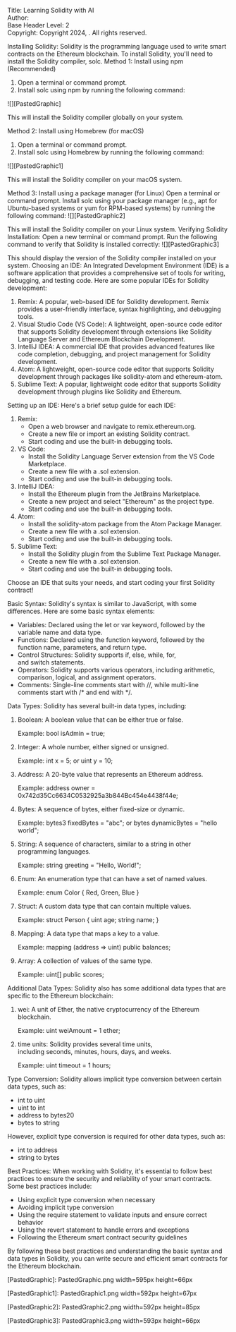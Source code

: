 Title: Learning Solidity with AI  
Author:   
Base Header Level: 2  
Copyright: Copyright 2024, . All rights reserved.

Installing Solidity:
Solidity is the programming language used to write smart contracts on the Ethereum blockchain. To install Solidity, you'll need to install the Solidity compiler, solc.
Method 1: Install using npm (Recommended)

1. Open a terminal or command prompt. 
2. Install solc using npm by running the following command: 

![][PastedGraphic]

This will install the Solidity compiler globally on your system.

Method 2: Install using Homebrew (for macOS)

1. Open a terminal or command prompt. 
2. Install solc using Homebrew by running the following command: 

![][PastedGraphic1]

This will install the Solidity compiler on your macOS system.

Method 3: Install using a package manager (for Linux)
Open a terminal or command prompt. Install solc using your package manager (e.g., apt for Ubuntu-based systems or yum for RPM-based systems) by running the following command: 
![][PastedGraphic2]

This will install the Solidity compiler on your Linux system.
Verifying Solidity Installation:
Open a new terminal or command prompt. Run the following command to verify that Solidity is installed correctly: 
![][PastedGraphic3]

This should display the version of the Solidity compiler installed on your system.
Choosing an IDE:
An Integrated Development Environment (IDE) is a software application that provides a comprehensive set of tools for writing, debugging, and testing code. Here are some popular IDEs for Solidity development:

1. Remix: A popular, web-based IDE for Solidity development. Remix provides a user-friendly interface, syntax highlighting, and debugging tools. 
2. Visual Studio Code (VS Code): A lightweight, open-source code editor that supports Solidity development through extensions like Solidity Language Server and Ethereum Blockchain Development. 
3. IntelliJ IDEA: A commercial IDE that provides advanced features like code completion, debugging, and project management for Solidity development. 
4. Atom: A lightweight, open-source code editor that supports Solidity development through packages like solidity-atom and ethereum-atom. 
5. Sublime Text: A popular, lightweight code editor that supports Solidity development through plugins like Solidity and Ethereum. 

Setting up an IDE:
Here's a brief setup guide for each IDE:

1. Remix: 
    * Open a web browser and navigate to remix.ethereum.org. 
    * Create a new file or import an existing Solidity contract. 
    * Start coding and use the built-in debugging tools. 
2. VS Code: 
    * Install the Solidity Language Server extension from the VS Code Marketplace. 
    * Create a new file with a .sol extension. 
    * Start coding and use the built-in debugging tools. 
3. IntelliJ IDEA: 
    * Install the Ethereum plugin from the JetBrains Marketplace. 
    * Create a new project and select "Ethereum" as the project type. 
    * Start coding and use the built-in debugging tools. 
4. Atom: 
    * Install the solidity-atom package from the Atom Package Manager. 
    * Create a new file with a .sol extension. 
    * Start coding and use the built-in debugging tools. 
5. Sublime Text: 
    * Install the Solidity plugin from the Sublime Text Package Manager. 
    * Create a new file with a .sol extension. 
    * Start coding and use the built-in debugging tools. 

Choose an IDE that suits your needs, and start coding your first Solidity contract!


Basic Syntax:
Solidity's syntax is similar to JavaScript, with some differences. Here are some basic syntax elements:

* Variables: Declared using the let or var keyword, followed by the variable name and data type.
* Functions: Declared using the function keyword, followed by the function name, parameters, and return type.
* Control Structures: Solidity supports if, else, while, for, and switch statements.
* Operators: Solidity supports various operators, including arithmetic, comparison, logical, and assignment operators.
* Comments: Single-line comments start with //, while multi-line comments start with /* and end with */.

Data Types:
Solidity has several built-in data types, including:

1. Boolean: A boolean value that can be either true or false.

	Example: bool isAdmin = true;
2. Integer: A whole number, either signed or unsigned.

	Example: int x = 5; or uint y = 10;
3. Address: A 20-byte value that represents an Ethereum address.

	Example: address owner = 0x742d35Cc6634C0532925a3b844Bc454e4438f44e;
4. Bytes: A sequence of bytes, either fixed-size or dynamic.

	Example: bytes3 fixedBytes = "abc"; or bytes dynamicBytes = "hello world";
5. String: A sequence of characters, similar to a string in other programming languages.

	Example: string greeting = "Hello, World!";
6. Enum: An enumeration type that can have a set of named values.

	Example: enum Color { Red, Green, Blue }
7. Struct: A custom data type that can contain multiple values.

	Example: struct Person { uint age; string name; }
8. Mapping: A data type that maps a key to a value.

	Example: mapping (address => uint) public balances;
9. Array: A collection of values of the same type.

	Example: uint[] public scores;

Additional Data Types:
Solidity also has some additional data types that are specific to the Ethereum blockchain:

1. wei: A unit of Ether, the native cryptocurrency of the Ethereum blockchain.

	Example: uint weiAmount = 1 ether;
2. time units: Solidity provides several time units, including seconds, minutes, hours, days, and weeks.

	Example: uint timeout = 1 hours;

Type Conversion:
Solidity allows implicit type conversion between certain data types, such as:

* int to uint
* uint to int
* address to bytes20
* bytes to string

However, explicit type conversion is required for other data types, such as:

* int to address
* string to bytes

Best Practices:
When working with Solidity, it's essential to follow best practices to ensure the security and reliability of your smart contracts. Some best practices include:

* Using explicit type conversion when necessary
* Avoiding implicit type conversion
* Using the require statement to validate inputs and ensure correct behavior
* Using the revert statement to handle errors and exceptions
* Following the Ethereum smart contract security guidelines

By following these best practices and understanding the basic syntax and data types in Solidity, you can write secure and efficient smart contracts for the Ethereum blockchain.


[PastedGraphic]: PastedGraphic.png width=595px height=66px

[PastedGraphic1]: PastedGraphic1.png width=592px height=67px

[PastedGraphic2]: PastedGraphic2.png width=592px height=85px

[PastedGraphic3]: PastedGraphic3.png width=593px height=66px
